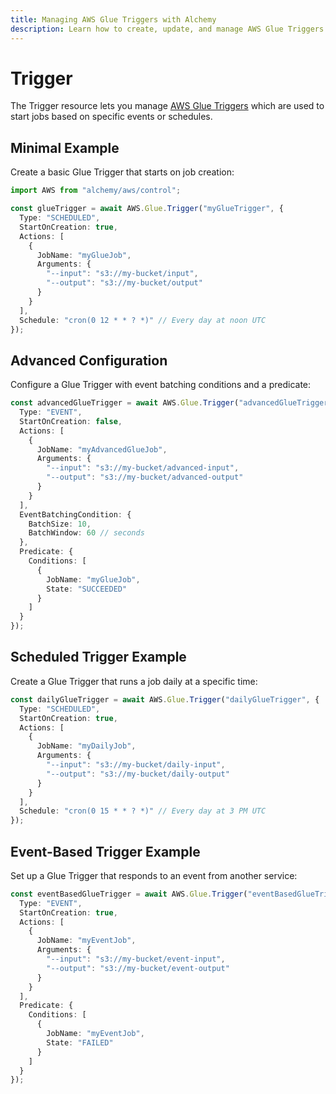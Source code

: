 ```yaml
---
title: Managing AWS Glue Triggers with Alchemy
description: Learn how to create, update, and manage AWS Glue Triggers using Alchemy Cloud Control.
---
```


# Trigger

The Trigger resource lets you manage [AWS Glue Triggers](https://docs.aws.amazon.com/glue/latest/userguide/) which are used to start jobs based on specific events or schedules.

## Minimal Example

Create a basic Glue Trigger that starts on job creation:

```ts
import AWS from "alchemy/aws/control";

const glueTrigger = await AWS.Glue.Trigger("myGlueTrigger", {
  Type: "SCHEDULED",
  StartOnCreation: true,
  Actions: [
    {
      JobName: "myGlueJob",
      Arguments: {
        "--input": "s3://my-bucket/input",
        "--output": "s3://my-bucket/output"
      }
    }
  ],
  Schedule: "cron(0 12 * * ? *)" // Every day at noon UTC
});
```

## Advanced Configuration

Configure a Glue Trigger with event batching conditions and a predicate:

```ts
const advancedGlueTrigger = await AWS.Glue.Trigger("advancedGlueTrigger", {
  Type: "EVENT",
  StartOnCreation: false,
  Actions: [
    {
      JobName: "myAdvancedGlueJob",
      Arguments: {
        "--input": "s3://my-bucket/advanced-input",
        "--output": "s3://my-bucket/advanced-output"
      }
    }
  ],
  EventBatchingCondition: {
    BatchSize: 10,
    BatchWindow: 60 // seconds
  },
  Predicate: {
    Conditions: [
      {
        JobName: "myGlueJob",
        State: "SUCCEEDED"
      }
    ]
  }
});
```

## Scheduled Trigger Example

Create a Glue Trigger that runs a job daily at a specific time:

```ts
const dailyGlueTrigger = await AWS.Glue.Trigger("dailyGlueTrigger", {
  Type: "SCHEDULED",
  StartOnCreation: true,
  Actions: [
    {
      JobName: "myDailyJob",
      Arguments: {
        "--input": "s3://my-bucket/daily-input",
        "--output": "s3://my-bucket/daily-output"
      }
    }
  ],
  Schedule: "cron(0 15 * * ? *)" // Every day at 3 PM UTC
});
```

## Event-Based Trigger Example

Set up a Glue Trigger that responds to an event from another service:

```ts
const eventBasedGlueTrigger = await AWS.Glue.Trigger("eventBasedGlueTrigger", {
  Type: "EVENT",
  StartOnCreation: true,
  Actions: [
    {
      JobName: "myEventJob",
      Arguments: {
        "--input": "s3://my-bucket/event-input",
        "--output": "s3://my-bucket/event-output"
      }
    }
  ],
  Predicate: {
    Conditions: [
      {
        JobName: "myEventJob",
        State: "FAILED"
      }
    ]
  }
});
```